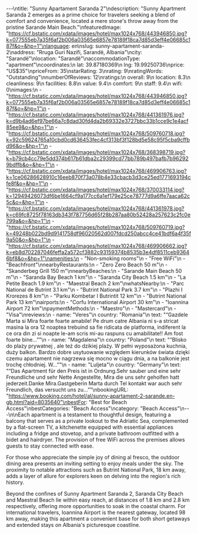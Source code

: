 ---\ntitle: "Sunny Apartament Saranda 2"\ndescription: "Sunny Apartment Saranda 2 emerges as a prime choice for travelers seeking a blend of comfort and convenience, located a mere stone's throw away from the pristine Sarande Main Beach."\nfeaturedImage: "https://cf.bstatic.com/xdata/images/hotel/max1024x768/443946850.jpg?k=077555eb7a35f6af2b006a03565e6857e78189f18ca7d85d3eff4e06685c187f&o=&hp=1"\nlanguage: en\nslug: sunny-apartament-saranda-2\naddress: "Rruga Guri Nazifi, Sarandë, Albania"\ncity: "Sarandë"\nlocation: "Sarandë"\naccommodationType: "apartment"\ncoordinates:\n  lat: 39.87180369\n  lng: 19.99250736\nprice: "US$35"\npriceFrom: 35\nstarRating: 3\nrating: 9\nratingWords: "Outstanding"\nnumberOfReviews: 12\nratings:\n  overall: 9\n  location: 8.3\n  cleanliness: 9\n  facilities: 8.8\n  value: 9.4\n  comfort: 9\n  staff: 9.4\n  wifi: 0\nimages:\n  - "https://cf.bstatic.com/xdata/images/hotel/max1024x768/443946850.jpg?k=077555eb7a35f6af2b006a03565e6857e78189f18ca7d85d3eff4e06685c187f&o=&hp=1"\n  - "https://cf.bstatic.com/xdata/images/hotel/max1024x768/441361976.jpg?k=d9b4ad6ef97be66a7c8dad30fd4da2b69332e3727bbc33b1cce9c1e4acf85ee9&o=&hp=1"\n  - "https://cf.bstatic.com/xdata/images/hotel/max1024x768/509760718.jpg?k=92c59624765a10cbd0cd636453fec4cf313bf3f128bd5e58c95f5cba9cffbd96&o=&hp=1"\n  - "https://cf.bstatic.com/xdata/images/hotel/max1024x768/368398719.jpg?k=b79cb4cc79e5dd374b617b61dba2c29399cd77bb789b497bafb7b962929bdffb&o=&hp=1"\n  - "https://cf.bstatic.com/xdata/images/hotel/max1024x768/469906763.jpg?k=1ce06286628910c16eeb870f73a078b4e33cbacb3d3ce25ed1771693194cfe8f&o=&hp=1"\n  - "https://cf.bstatic.com/xdata/images/hotel/max1024x768/370033114.jpg?k=12949426073df6be1664cf9a177cc6a1ef179e25ce78777d9a6ffe7aaca62c5c&o=&hp=1"\n  - "https://cf.bstatic.com/xdata/images/hotel/max1024x768/441361978.jpg?k=c69fc8725f78163db343f787756d65f28b287aa80b52428a257623c2fc0e799a&o=&hp=1"\n  - "https://cf.bstatic.com/xdata/images/hotel/max1024x768/509760719.jpg?k=49248b022bd9d9141758df96020562d007fdcd250abcc4ce41bdf6a4f35f9a50&o=&hp=1"\n  - "https://cf.bstatic.com/xdata/images/hotel/max1024x768/469906662.jpg?k=eb8d702287046feffa2a572cf3882c93159374b8535b3e4df8511ceb93646bf8&o=&hp=1"\namenities:\n  - "Non-smoking rooms"\n  - "Free WiFi"\n  - "Beachfront"\nnearbyRestaurants:\n  - "Zero Zero Beach 50 m"\n  - "Skanderbeg Grill 150 m"\nnearbyBeaches:\n  - "Sarande Main Beach 50 m"\n  - "Saranda Bay Beach 1 km"\n  - "Saranda City Beach 1.5 km"\n  - "La Petite Beach 1.9 km"\n  - "Maestral Beach 2 km"\nwhatsNearby:\n  - "Parc National de Butrint 3.1 km"\n  - "Butrint National Park 3.7 km"\n  - "Plazhi I Krorezes 8 km"\n  - "Parku Kombetar I Butrintit 12 km"\n  - "Butrint National Park 13 km"\nairports:\n  - "Corfu International Airport 30 km"\n  - "Ioannina Airport 72 km"\npaymentMethods:\n  - "Maestro"\n  - "Mastercard"\n  - "Visa"\nreviews:\n  - name: "Veres"\n    country: "Romania"\n    text: "“Gazdele Marta si Mira foarte foarte amabile! Pe drum catre Albania ni s-a stricat masina la ora 12 noaptea trebuind sa fie ridicata de platforma, indiferent la ce ora din zi si noapte le-am scris mi-au raspuns cu amabilitate!! Am fost foarte bine...”"\n  - name: "Magdalena"\n    country: "Poland"\n    text: "“Blisko do plaży prywatnej , ale też do dzikiej plaży. W pełni wyposażona kuchnia, duży balkon. Bardzo dobre usytuowanie względem kierunków świata dzięki czemu apartament nie nagrzewa się mocno w ciągu dnia, a na balkonie jest trochę chłodniej. W...”"\n  - name: "Luljeta"\n    country: "Germany"\n    text: "“Das Apartment für den Preis ist in Ordnung.Sehr sauber und eine sehr Freundliche und sehr Nette Angestellte, Mira die uns sehr geholfen hatt jederzeit.Danke Mira.Gastgeberin Marta durch Tel kontakt war auch sehr Freundlich, das versucht uns zu...”"\nbookingURL: "https://www.booking.com/hotel/al/sunny-apartament-2-sarande.en-gb.html?aid=8035640"\nbestFor: "Best for Beach Access"\nbestCategories: "Beach Access"\ncategory: "Beach Access"\n---\n\nEach apartment is a testament to thoughtful design, featuring a balcony that serves as a private lookout to the Adriatic Sea, complemented by a flat-screen TV, a kitchenette equipped with essential appliances including a fridge and stovetop, and a private bathroom outfitted with a bidet and hairdryer. The provision of free WiFi across the premises allows guests to stay connected with ease.

For those who appreciate the simple joy of dining al fresco, the outdoor dining area presents an inviting setting to enjoy meals under the sky. The proximity to notable attractions such as Butrint National Park, 18 km away, adds a layer of allure for explorers keen on delving into the region's rich history.

Beyond the confines of Sunny Apartment Saranda 2, Saranda City Beach and Maestral Beach lie within easy reach, at distances of 1.8 km and 2.8 km respectively, offering more opportunities to soak in the coastal charm. For international travelers, Ioannina Airport is the nearest gateway, located 98 km away, making this apartment a convenient base for both short getaways and extended stays on Albania's picturesque coastline.